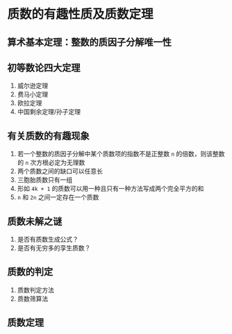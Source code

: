 # 质数的有趣性质及质数定理

		
## 算术基本定理：整数的质因子分解唯一性

		
## 初等数论四大定理

1. 威尔逊定理
1. 费马小定理
1. 欧拉定理
1. 中国剩余定理/孙子定理

		
## 有关质数的有趣现象

1. 若一个整数的质因子分解中某个质数项的指数不是正整数 `n` 的倍数，则该整数的 `n` 次方根必定为无理数
1. 两个质数之间的缺口可以任意长
1. 三胞胎质数只有一组
1. 形如 `4k + 1` 的质数可以用一种且只有一种方法写成两个完全平方的和
1. `n` 和 `2n` 之间一定存在一个质数

		
## 质数未解之谜

1. 是否有质数生成公式？
1. 是否有无穷多的孪生质数？

		
## 质数的判定

1. 质数判定方法
1. 质数筛算法

		
## 质数定理

